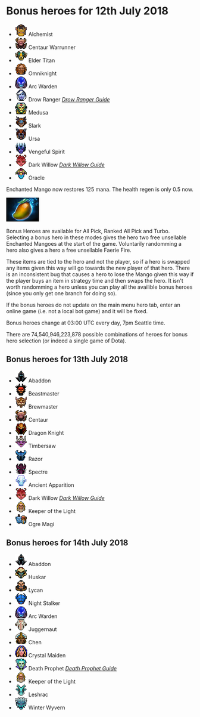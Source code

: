 # Bonus heroes for 12th July 2018

[//]: # (List bonus heroes here, use /images/miniheroes/heroname for picture)

- ![Alch](/images/miniheroes/alchemist.png) Alchemist
- ![Centaur](/images/miniheroes/centaur.png) Centaur Warrunner
- ![ET](/images/miniheroes/elder_titan.png) Elder Titan
- ![Omni](/images/miniheroes/omniknight.png) Omniknight
- ![ArcWarden](/images/miniheroes/arc_warden.png) Arc Warden
- ![LD](/images/miniheroes/drow_ranger.png) Drow Ranger [*Drow Ranger Guide*](https://steamcommunity.com/sharedfiles/filedetails/?id=1437157730)
- ![Medusa](/images/miniheroes/medusa.png) Medusa
- ![Slark](/images/miniheroes/slark.png) Slark
- ![Ursa](/images/miniheroes/ursa.png) Ursa
- ![Venge](/images/miniheroes/vengefulspirit.png) Vengeful Spirit
- ![Willow](/images/miniheroes/dark_willow.png) Dark Willow [*Dark Willow Guide*](https://steamcommunity.com/sharedfiles/filedetails/?id=1189494162)
- ![Oracle](/images/miniheroes/oracle.png) Oracle 

Enchanted Mango now restores 125 mana. The health regen is only 0.5 now.

![Enchanted Mango image](/images/miniheroes/enchanted_mango.png)

Bonus Heroes are available for All Pick, Ranked All Pick and Turbo. Selecting a bonus hero in these modes gives the hero two free unsellable Enchanted Mangoes at the start of the game. Voluntarily randomming a hero also gives a hero a free unsellable Faerie Fire.

These items are tied to the hero and not the player, so if a hero is swapped any items given this way will go towards the new player of that hero. There is an inconsistent bug that causes a hero to lose the Mango given this way if the player buys an item in strategy time and then swaps the hero. It isn't worth randomming a hero unless you can play all the availible bonus heroes (since you only get one branch for doing so).

If the bonus heroes do not update on the main menu hero tab, enter an online game (i.e. not a local bot game) and it will be fixed.

Bonus heroes change at 03:00 UTC every day, 7pm Seattle time.

There are 74,540,946,223,878 possible combinations of heroes for bonus hero selection (or indeed a single game of Dota).

## Bonus heroes for 13th July 2018

- ![Abaddon](/images/miniheroes/abaddon.png) Abaddon
- ![Beastmaster](/images/miniheroes/beastmaster.png) Beastmaster
- ![Brew](/images/miniheroes/brewmaster.png) Brewmaster
- ![Centaur](/images/miniheroes/centaur.png) Centaur
- ![DK](/images/miniheroes/dragon_knight.png) Dragon Knight
- ![Timber](/images/miniheroes/shredder.png) Timbersaw
- ![Razor](/images/miniheroes/razor.png) Razor
- ![Spectre](/images/miniheroes/spectre.png) Spectre
- ![AA](/images/miniheroes/ancient_apparition.png) Ancient Apparition
- ![Willow](/images/miniheroes/dark_willow.png) Dark Willow [*Dark Willow Guide*](https://steamcommunity.com/sharedfiles/filedetails/?id=1189494162)
- ![KOTL](/images/miniheroes/keeper_of_the_light.png) Keeper of the Light
- ![Ogre](/images/miniheroes/ogre_magi.png) Ogre Magi

## Bonus heroes for 14th July 2018

- ![Abaddon](/images/miniheroes/abaddon.png) Abaddon
- ![Huskar](/images/miniheroes/huskar.png) Huskar
- ![Lycan](/images/miniheroes/lycan.png) Lycan
- ![NS](/images/miniheroes/night_stalker.png) Night Stalker
- ![ArcW](/images/miniheroes/arc_warden.png) Arc Warden
- ![Jugg](/images/miniheroes/juggernaut.png) Juggernaut
- ![Chen](/images/miniheroes/chen.png) Chen
- ![CM](/images/miniheroes/crystal_maiden.png) Crystal Maiden
- ![DP](/images/miniheroes/death_prophet.png) Death Prophet [*Death Prophet Guide*](https://steamcommunity.com/sharedfiles/filedetails/?id=1439026485)
- ![KOTL](/images/miniheroes/keeper_of_the_light.png) Keeper of the Light
- ![Lesh](/images/miniheroes/leshrac.png) Leshrac
- ![WW](/images/miniheroes/winter_wyvern.png) Winter Wyvern
